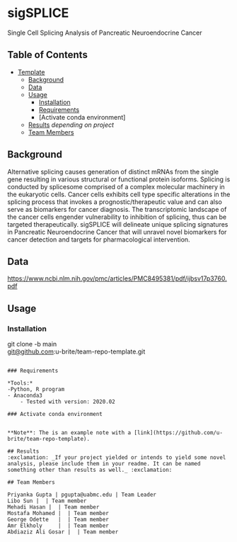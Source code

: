 # sigSPLICE
Single Cell Splicing Analysis of Pancreatic Neuroendocrine Cancer

## Table of Contents

- [Template](#team-repo-template)
    - [Background](#Background)
    - [Data](#data)
    - [Usage](#usage)
        - [Installation](#installation)
        - [Requirements](#requirements) 
        - [Activate conda environment]
    - [Results](#results) _depending on project_
    - [Team Members](#team-members)

## Background
Alternative splicing causes generation of distinct mRNAs from the single gene resulting in various structural or functional protein isoforms. Splicing is conducted by splicesome comprised of a complex molecular machinery in the eukaryotic cells. Cancer cells exhibits cell type specific alterations in the splicing process that invokes a prognostic/therapeutic value and can also serve as biomarkers for cancer diagnosis. The transcriptomic landscape of the cancer cells engender vulnerability to inhibition of splicing, thus can be targeted therapeutically. sigSPLICE will delineate unique splicing signatures in Pancreatic Neuroendocrine Cancer that will unravel novel biomarkers for cancer detection and targets for pharmacological intervention. 

## Data
https://www.ncbi.nlm.nih.gov/pmc/articles/PMC8495381/pdf/ijbsv17p3760.pdf 

## Usage

### Installation

git clone -b main \
    git@github.com:u-brite/team-repo-template.git
```

### Requirements

*Tools:*
-Python, R program
- Anaconda3
    - Tested with version: 2020.02

### Activate conda environment


**Note**: The is an example note with a [link](https://github.com/u-brite/team-repo-template).

## Results
:exclamation: _If your project yielded or intends to yield some novel analysis, please include them in your readme. It can be named something other than results as well._ :exclamation:

## Team Members

Priyanka Gupta | pgupta@uabmc.edu | Team Leader  
Libo Sun |  | Team member
Mehadi Hasan |  | Team member
Mostafa Mohamed |  | Team member
George Odette   |  | Team member
Amr Elkholy     |  | Team member
Abdiaziz Ali Gosar |  | Team member
